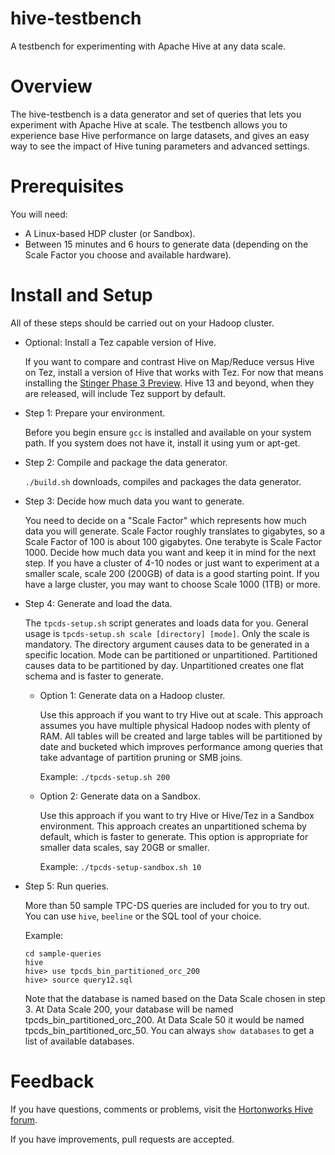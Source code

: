 hive-testbench
==============

A testbench for experimenting with Apache Hive at any data scale.

Overview
========

The hive-testbench is a data generator and set of queries that lets you experiment with Apache Hive at scale. The testbench allows you to experience base Hive performance on large datasets, and gives an easy way to see the impact of Hive tuning parameters and advanced settings.

Prerequisites
=============

You will need:
* A Linux-based HDP cluster (or Sandbox).
* Between 15 minutes and 6 hours to generate data (depending on the Scale Factor you choose and available hardware).

Install and Setup
=================

All of these steps should be carried out on your Hadoop cluster.

- Optional: Install a Tez capable version of Hive.

  If you want to compare and contrast Hive on Map/Reduce versus Hive on Tez, install a version of Hive that works with Tez. For now that means installing the [Stinger Phase 3 Preview](http://www.hortonworks.com). Hive 13 and beyond, when they are released, will include Tez support by default.

- Step 1: Prepare your environment.

  Before you begin ensure ```gcc``` is installed and available on your system path. If you system does not have it, install it using yum or apt-get.

- Step 2: Compile and package the data generator.

  ```./build.sh``` downloads, compiles and packages the data generator.

- Step 3: Decide how much data you want to generate.

  You need to decide on a "Scale Factor" which represents how much data you will generate. Scale Factor roughly translates to gigabytes, so a Scale Factor of 100 is about 100 gigabytes. One terabyte is Scale Factor 1000. Decide how much data you want and keep it in mind for the next step. If you have a cluster of 4-10 nodes or just want to experiment at a smaller scale, scale 200 (200GB) of data is a good starting point. If you have a large cluster, you may want to choose Scale 1000 (1TB) or more.

- Step 4: Generate and load the data.

  The ```tpcds-setup.sh``` script generates and loads data for you. General usage is ```tpcds-setup.sh scale [directory] [mode]```. Only the scale is mandatory. The directory argument causes data to be generated in a specific location. Mode can be partitioned or unpartitioned. Partitioned causes data to be partitioned by day. Unpartitioned creates one flat schema and is faster to generate.

  - Option 1: Generate data on a Hadoop cluster.

    Use this approach if you want to try Hive out at scale. This approach assumes you have multiple physical Hadoop nodes with plenty of RAM. All tables will be created and large tables will be partitioned by date and bucketed which improves performance among queries that take advantage of partition pruning or SMB joins.

    Example: ```./tpcds-setup.sh 200```

  - Option 2: Generate data on a Sandbox.

    Use this approach if you want to try Hive or Hive/Tez in a Sandbox environment. This approach creates an unpartitioned schema by default, which is faster to generate. This option is appropriate for smaller data scales, say 20GB or smaller.

    Example: ```./tpcds-setup-sandbox.sh 10```

- Step 5: Run queries.

  More than 50 sample TPC-DS queries are included for you to try out. You can use ```hive```, ```beeline``` or the SQL tool of your choice.

  Example:

  	```
  	cd sample-queries
  	hive
  	hive> use tpcds_bin_partitioned_orc_200
  	hive> source query12.sql
  	```

  Note that the database is named based on the Data Scale chosen in step 3. At Data Scale 200, your database will be named tpcds_bin_partitioned_orc_200. At Data Scale 50 it would be named tpcds_bin_partitioned_orc_50. You can always ```show databases``` to get a list of available databases.

Feedback
========

If you have questions, comments or problems, visit the [Hortonworks Hive forum](http://hortonworks.com/community/forums/forum/hive/).

If you have improvements, pull requests are accepted.
